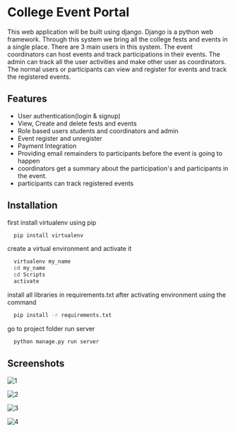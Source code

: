 
# College Event Portal

This web application will be built using django. Django is a python web framework. Through this system we bring all the college fests and events in a single place.
There are 3 main users in this system. The event coordinators can host events and track participations in their events.
The admin can track all the user activities and make other user as coordinators.
The normal users or participants can view and register for events and track the registered events.




## Features

- User authentication(login & signup)
- View, Create and delete fests and events
- Role based users students and coordinators and admin
- Event register and unregister
- Payment Integration
- Providing email remainders to participants before the event is going to happen
- coordinators get a summary about the participation's and participants in the event.
- participants can track registered events


## Installation

first install virtualenv using pip

```bash
  pip install virtualenv
```

create a virtual environment and activate it

```bash
  virtualenv my_name
  cd my_name
  cd Scripts
  activate
```

install all libraries in requirements.txt after activating environment using the command

```bash
  pip install -r requirements.txt
```

go to project folder run server
```bash
  python manage.py run server
```

## Screenshots
![1](https://user-images.githubusercontent.com/73870072/194759125-412cefd8-13fc-4cad-8750-958e20ba3ee7.PNG)

![2](https://user-images.githubusercontent.com/73870072/194759140-02bf0508-de8e-4c8b-90eb-211e6c25da17.PNG)

![3](https://user-images.githubusercontent.com/73870072/194759150-d951dc08-fd6c-4c45-8ffc-24d6d795fc2f.PNG)

![4](https://user-images.githubusercontent.com/73870072/194759167-52f68cf5-33d3-40c1-b9f9-bd8f699c1c5b.PNG)
